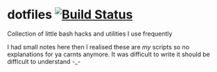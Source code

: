 # dotfiles [![Build Status](https://travis-ci.com/MSF-Jarvis/dotfiles.svg?branch=master)](https://travis-ci.com/MSF-Jarvis/dotfiles)

Collection of little bash hacks and utilities I use frequently

I had small notes here then I realised these are _my_ scripts so no explanations for ya carnts anymore. It was difficult to write it should be difficult to understand -_-

